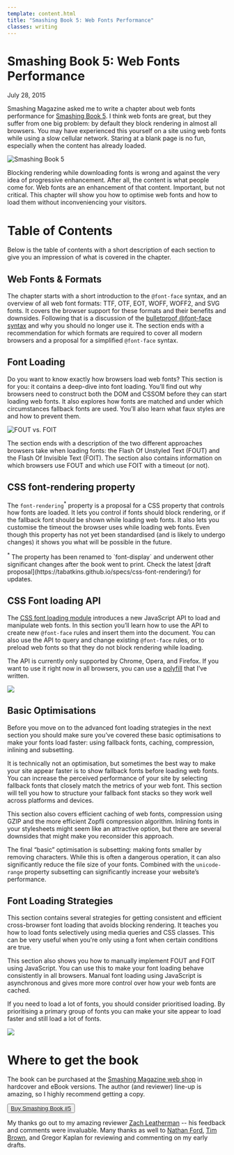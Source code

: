```yaml
---
template: content.html
title: "Smashing Book 5: Web Fonts Performance"
classes: writing
---
```


# Smashing Book 5: Web Fonts Performance
<p class="subtitle">July 28, 2015</p>

Smashing Magazine asked me to write a chapter about web fonts performance for [Smashing Book 5](http://www.smashingmagazine.com/2015/03/real-life-responsive-web-design-smashing-book-5/). I think web fonts are great, but they suffer from one big problem: by default they block rendering in almost all browsers. You may have experienced this yourself on a site using web fonts while using a slow cellular network. Staring at a blank page is no fun, especially when the content has already loaded.

![Smashing Book 5](/assets/images/smashing-book-5-pages.png)

Blocking rendering while downloading fonts is wrong and against the very idea of progressive enhancement. After all, the content is what people come for. Web fonts are an enhancement of that content. Important, but not critical. This chapter will show you how to optimise web fonts and how to load them without inconveniencing your visitors.

# Table of Contents

Below is the table of contents with a short description of each section to give you an impression of what is covered in the chapter.

## Web Fonts & Formats 

The chapter starts with a short introduction to the `@font-face` syntax, and an overview of all web font formats: <abbr>TTF</abbr>, <abbr>OTF</abbr>, <abbr>EOT</abbr>, <abbr>WOFF</abbr>, <abbr>WOFF2</abbr>, and <abbr>SVG</abbr> fonts. It covers the browser support for these formats and their benefits and downsides. Following that is a discussion of the [bulletproof @font-face syntax](http://www.paulirish.com/2009/bulletproof-font-face-implementation-syntax/) and why you should no longer use it. The section ends with a recommendation for which formats are required to cover all modern browsers and a proposal for a  simplified `@font-face` syntax.

## Font Loading

Do you want to know exactly how browsers load web fonts? This section is for you: it contains a deep-dive into font loading. You’ll find out why browsers need to construct both the DOM and CSSOM before they can start loading web fonts. It also explores how fonts are matched and under which circumstances fallback fonts are used. You’ll also learn what faux styles are and how to prevent them.

![FOUT vs. FOIT](/assets/images/smashing-book-5-fout-foit.png)

The section ends with a description of the two different approaches browsers take when loading fonts: the Flash Of Unstyled Text (<abbr>FOUT</abbr>) and the Flash Of Invisible Text (<abbr>FOIT</abbr>). The section also contains information on which browsers use <abbr>FOUT</abbr> and which use <abbr>FOIT</abbr> with a timeout (or not).

## CSS font-rendering property

The `font-rendering`<sup>*</sup> property is a proposal for a CSS property that controls how fonts are loaded. It lets you control if fonts should block rendering, or if the fallback font should be shown while loading web fonts. It also lets you customise the timeout the browser uses while loading web fonts. Even though this property has not yet been standardised (and is likely to undergo changes) it shows you what will be possible in the future.

<p class="fineprint"><sup>*</sup> The property has been renamed to `font-display` and underwent other significant changes after the book went to print. Check the latest [draft proposal](https://tabatkins.github.io/specs/css-font-rendering/) for updates.</p>

## CSS Font loading API

The [<abbr>CSS</abbr> font loading module](http://www.w3.org/TR/css-font-loading/) introduces a new JavaScript <abbr>API</abbr> to load and manipulate web fonts. In this section you’ll learn how to use the <abbr>API</abbr> to create new `@font-face` rules and insert them into the document. You can also use the <abbr>API</abbr> to query and change existing `@font-face` rules, or to preload web fonts so that they do not block rendering while loading.

The <abbr>API</abbr> is currently only supported by Chrome, Opera, and Firefox. If you want to use it right now in all browsers, you can use a [polyfill](https://github.com/bramstein/fontloader) that I’ve written.

![](/assets/images/smashing-book-5-photo.jpg)

## Basic Optimisations

Before you move on to the advanced font loading strategies in the next section you should make sure you’ve covered these basic optimisations to make your fonts load faster: using fallback fonts, caching, compression, inlining and subsetting.

It is technically not an optimisation, but sometimes the best way to make your site appear faster is to show fallback fonts before loading web fonts. You can increase the perceived performance of your site by selecting fallback fonts that closely match the metrics of your web font. This section will tell you how to structure your fallback font stacks so they work well across platforms and devices.

This section also covers efficient caching of web fonts, compression using <abbr>GZIP</abbr> and the more efficient Zopfli compression algorithm. Inlining fonts in your stylesheets might seem like an attractive option, but there are several downsides that might make you reconsider this approach.

The final “basic” optimisation is subsetting: making fonts smaller by removing characters. While this is often a dangerous operation, it can also significantly reduce the file size of your fonts. Combined with the `unicode-range` property subsetting can significantly increase your website’s performance.

## Font Loading Strategies

This section contains several strategies for getting consistent and efficient cross-browser font loading that avoids blocking rendering. It teaches you how to load fonts selectively using media queries and <abbr>CSS</abbr> classes. This can be very useful when you’re only using a font when certain conditions are true.

This section also shows you how to manually implement <abbr>FOUT</abbr> and <abbr>FOIT</abbr> using JavaScript. You can use this to make your font loading behave consistently in all browsers. Manual font loading using JavaScript is asynchronous and gives more more control over how your web fonts are cached.

If you need to load a lot of fonts, you should consider prioritised loading. By prioritising a primary group of fonts you can make your site appear to load faster and still load a lot of fonts.

![](/assets/images/smashing-book-5-photo-stack.jpg)

# Where to get the book

The book can be purchased at the [Smashing Magazine web shop](http://www.smashingmagazine.com/books/) in hardcover and eBook versions. The author (and reviewer) line-up is amazing, so I highly recommend getting a copy.

<button><a href="http://www.smashingmagazine.com/books/">Buy Smashing Book #5</a></button>

My thanks go out to my amazing reviewer [Zach Leatherman](http://www.zachleat.com/web/) -- his feedback and comments were invaluable. Many thanks as well to [Nathan Ford](http://artequalswork.com/), [Tim Brown](http://nicewebtype.com/), and Gregor Kaplan for reviewing and commenting on my early drafts.
